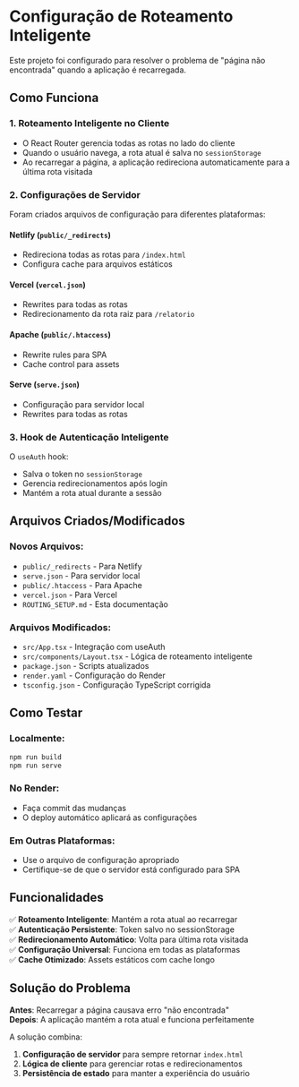# Configuração de Roteamento Inteligente

Este projeto foi configurado para resolver o problema de "página não encontrada" quando a aplicação é recarregada.

## Como Funciona

### 1. **Roteamento Inteligente no Cliente**
- O React Router gerencia todas as rotas no lado do cliente
- Quando o usuário navega, a rota atual é salva no `sessionStorage`
- Ao recarregar a página, a aplicação redireciona automaticamente para a última rota visitada

### 2. **Configurações de Servidor**
Foram criados arquivos de configuração para diferentes plataformas:

#### **Netlify** (`public/_redirects`)
- Redireciona todas as rotas para `/index.html`
- Configura cache para arquivos estáticos

#### **Vercel** (`vercel.json`)
- Rewrites para todas as rotas
- Redirecionamento da rota raiz para `/relatorio`

#### **Apache** (`public/.htaccess`)
- Rewrite rules para SPA
- Cache control para assets

#### **Serve** (`serve.json`)
- Configuração para servidor local
- Rewrites para todas as rotas

### 3. **Hook de Autenticação Inteligente**
O `useAuth` hook:
- Salva o token no `sessionStorage`
- Gerencia redirecionamentos após login
- Mantém a rota atual durante a sessão

## Arquivos Criados/Modificados

### **Novos Arquivos:**
- `public/_redirects` - Para Netlify
- `serve.json` - Para servidor local
- `public/.htaccess` - Para Apache
- `vercel.json` - Para Vercel
- `ROUTING_SETUP.md` - Esta documentação

### **Arquivos Modificados:**
- `src/App.tsx` - Integração com useAuth
- `src/components/Layout.tsx` - Lógica de roteamento inteligente
- `package.json` - Scripts atualizados
- `render.yaml` - Configuração do Render
- `tsconfig.json` - Configuração TypeScript corrigida

## Como Testar

### **Localmente:**
```bash
npm run build
npm run serve
```

### **No Render:**
- Faça commit das mudanças
- O deploy automático aplicará as configurações

### **Em Outras Plataformas:**
- Use o arquivo de configuração apropriado
- Certifique-se de que o servidor está configurado para SPA

## Funcionalidades

✅ **Roteamento Inteligente**: Mantém a rota atual ao recarregar  
✅ **Autenticação Persistente**: Token salvo no sessionStorage  
✅ **Redirecionamento Automático**: Volta para última rota visitada  
✅ **Configuração Universal**: Funciona em todas as plataformas  
✅ **Cache Otimizado**: Assets estáticos com cache longo  

## Solução do Problema

**Antes**: Recarregar a página causava erro "não encontrada"  
**Depois**: A aplicação mantém a rota atual e funciona perfeitamente  

A solução combina:
1. **Configuração de servidor** para sempre retornar `index.html`
2. **Lógica de cliente** para gerenciar rotas e redirecionamentos
3. **Persistência de estado** para manter a experiência do usuário


